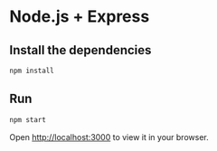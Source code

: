 # Node.js + Express

## Install the dependencies

```bash
npm install
```

## Run

```bash
npm start
```

Open [http://localhost:3000](http://localhost:3000) to view it in your browser.
